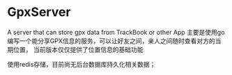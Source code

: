 # GpxServer
A server that can store gpx data from TrackBook or other App
主要是使用go编写一个能分享GPX信息的服务，可以让好友之间，亲人之间随时查看对方的当期位置，
当前版本仅仅提供了位置信息的基础功能

使用redis存储，目前尚无后台数据库持久化相关数据；
